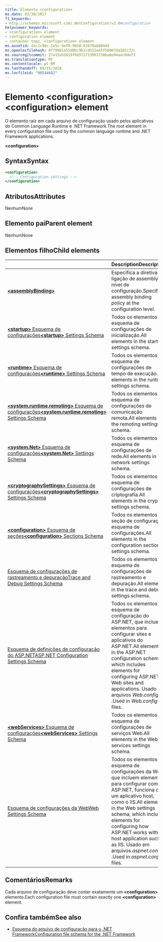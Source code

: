 ```yaml
---
title: Elemento <configuration>
ms.date: 03/30/2017
f1_keywords:
- http://schemas.microsoft.com/.NetConfiguration/v2.0#configuration
helpviewer_keywords:
- <configuration> element
- configuration element
- container tags, <configuration> element
ms.assetid: 2ec1c9dc-2e5c-4ef0-9958-81670ab88449
ms.openlocfilehash: 8f79981a55d0bc9b1cd522e45f5606fda102c72c
ms.sourcegitcommit: 27a15a55019f6b5f2733961738babe94aec0def3
ms.translationtype: MT
ms.contentlocale: pt-BR
ms.lasthandoff: 09/15/2020
ms.locfileid: "90544682"
---
```

# <a name="configuration-element"></a><span data-ttu-id="6e9f4-102">Elemento \<configuration></span><span class="sxs-lookup"><span data-stu-id="6e9f4-102">\<configuration> element</span></span>

<span data-ttu-id="6e9f4-103">O elemento raiz em cada arquivo de configuração usado pelos aplicativos do Common Language Runtime e .NET Framework.</span><span class="sxs-lookup"><span data-stu-id="6e9f4-103">The root element in every configuration file used by the common language runtime and .NET Framework applications.</span></span>

**\<configuration>**

## <a name="syntax"></a><span data-ttu-id="6e9f4-104">Syntax</span><span class="sxs-lookup"><span data-stu-id="6e9f4-104">Syntax</span></span>

```xml
<configuration>
  <!-- Configuration settings -->
</configuration>
```

## <a name="attributes"></a><span data-ttu-id="6e9f4-105">Atributos</span><span class="sxs-lookup"><span data-stu-id="6e9f4-105">Attributes</span></span>

<span data-ttu-id="6e9f4-106">Nenhum</span><span class="sxs-lookup"><span data-stu-id="6e9f4-106">None</span></span>

## <a name="parent-element"></a><span data-ttu-id="6e9f4-107">Elemento pai</span><span class="sxs-lookup"><span data-stu-id="6e9f4-107">Parent element</span></span>

<span data-ttu-id="6e9f4-108">Nenhum</span><span class="sxs-lookup"><span data-stu-id="6e9f4-108">None</span></span>

## <a name="child-elements"></a><span data-ttu-id="6e9f4-109">Elementos filho</span><span class="sxs-lookup"><span data-stu-id="6e9f4-109">Child elements</span></span>

|     | <span data-ttu-id="6e9f4-110">Description</span><span class="sxs-lookup"><span data-stu-id="6e9f4-110">Description</span></span> |
| --- | ----------- |
| [**\<assemblyBinding>**](assemblybinding-element-for-configuration.md) | <span data-ttu-id="6e9f4-111">Especifica a diretiva de ligação de assembly no nível de configuração.</span><span class="sxs-lookup"><span data-stu-id="6e9f4-111">Specifies assembly binding policy at the configuration level.</span></span>|
| [<span data-ttu-id="6e9f4-112">**\<startup>** Esquema de configurações</span><span class="sxs-lookup"><span data-stu-id="6e9f4-112">**\<startup>** Settings Schema</span></span>](./startup/index.md) | <span data-ttu-id="6e9f4-113">Todos os elementos no esquema de configurações de inicialização.</span><span class="sxs-lookup"><span data-stu-id="6e9f4-113">All elements in the startup settings schema.</span></span> |
| [<span data-ttu-id="6e9f4-114">**\<runtime>** Esquema de configurações</span><span class="sxs-lookup"><span data-stu-id="6e9f4-114">**\<runtime>** Settings Schema</span></span>](./runtime/index.md) | <span data-ttu-id="6e9f4-115">Todos os elementos no esquema de configurações de tempo de execução.</span><span class="sxs-lookup"><span data-stu-id="6e9f4-115">All elements in the runtime settings schema.</span></span> |
| <span data-ttu-id="6e9f4-116">[**\<system.runtime.remoting>** Esquema de configurações](/previous-versions/dotnet/netframework-4.0/z415cf9a(v=vs.100))</span><span class="sxs-lookup"><span data-stu-id="6e9f4-116">[**\<system.runtime.remoting>** Settings Schema](/previous-versions/dotnet/netframework-4.0/z415cf9a(v=vs.100))</span></span> | <span data-ttu-id="6e9f4-117">Todos os elementos no esquema de configurações de comunicação remota.</span><span class="sxs-lookup"><span data-stu-id="6e9f4-117">All elements in the remoting settings schema.</span></span> |
| [<span data-ttu-id="6e9f4-118">**\<system.Net>** Esquema de configurações</span><span class="sxs-lookup"><span data-stu-id="6e9f4-118">**\<system.Net>** Settings Schema</span></span>](./network/index.md) | <span data-ttu-id="6e9f4-119">Todos os elementos no esquema de configurações de rede.</span><span class="sxs-lookup"><span data-stu-id="6e9f4-119">All elements in the network settings schema.</span></span> |
| [<span data-ttu-id="6e9f4-120">**\<cryptographySettings>** Esquema de configurações</span><span class="sxs-lookup"><span data-stu-id="6e9f4-120">**\<cryptographySettings>** Settings Schema</span></span>](./cryptography/index.md) | <span data-ttu-id="6e9f4-121">Todos os elementos no esquema de configurações de criptografia.</span><span class="sxs-lookup"><span data-stu-id="6e9f4-121">All elements in the crypto settings schema.</span></span> |
| [<span data-ttu-id="6e9f4-122">**\<configuration>** Esquema de seções</span><span class="sxs-lookup"><span data-stu-id="6e9f4-122">**\<configuration>** Sections Schema</span></span>](configuration-sections-schema.md) | <span data-ttu-id="6e9f4-123">Todos os elementos na seção de configuração esquema de configurações.</span><span class="sxs-lookup"><span data-stu-id="6e9f4-123">All elements in the configuration section settings schema.</span></span> |
| [<span data-ttu-id="6e9f4-124">Esquema de configurações de rastreamento e depuração</span><span class="sxs-lookup"><span data-stu-id="6e9f4-124">Trace and Debug Settings Schema</span></span>](./trace-debug/index.md) | <span data-ttu-id="6e9f4-125">Todos os elementos no esquema de configurações de rastreamento e depuração.</span><span class="sxs-lookup"><span data-stu-id="6e9f4-125">All elements in the trace and debug settings schema.</span></span> |
| <span data-ttu-id="6e9f4-126">[Esquema de definições de configuração do ASP.NET](/previous-versions/dotnet/netframework-4.0/b5ysx397(v=vs.100))</span><span class="sxs-lookup"><span data-stu-id="6e9f4-126">[ASP.NET Configuration Settings Schema](/previous-versions/dotnet/netframework-4.0/b5ysx397(v=vs.100))</span></span> | <span data-ttu-id="6e9f4-127">Todos os elementos no esquema de configuração do ASP.NET, que incluem elementos para configurar sites e aplicativos do ASP.NET.</span><span class="sxs-lookup"><span data-stu-id="6e9f4-127">All elements in the ASP.NET configuration schema, which includes elements for configuring ASP.NET Web sites and applications.</span></span> <span data-ttu-id="6e9f4-128">Usado em arquivos *Web.config* .</span><span class="sxs-lookup"><span data-stu-id="6e9f4-128">Used in *Web.config* files.</span></span> |
| <span data-ttu-id="6e9f4-129">[**\<webServices>** Esquema de configurações](/previous-versions/dotnet/netframework-4.0/cctwteet(v=vs.100))</span><span class="sxs-lookup"><span data-stu-id="6e9f4-129">[**\<webServices>** Settings Schema](/previous-versions/dotnet/netframework-4.0/cctwteet(v=vs.100))</span></span> | <span data-ttu-id="6e9f4-130">Todos os elementos no esquema de configurações de serviços Web.</span><span class="sxs-lookup"><span data-stu-id="6e9f4-130">All elements in the Web services settings schema.</span></span> |
| [<span data-ttu-id="6e9f4-131">Esquema de configurações da Web</span><span class="sxs-lookup"><span data-stu-id="6e9f4-131">Web Settings Schema</span></span>](./web/index.md) | <span data-ttu-id="6e9f4-132">Todos os elementos do esquema de configurações da Web, que incluem elementos para configurar como o ASP.NET, funciona com um aplicativo host, como o IIS.</span><span class="sxs-lookup"><span data-stu-id="6e9f4-132">All elements in the Web settings schema, which includes elements for configuring how ASP.NET works with a host application such as IIS.</span></span> <span data-ttu-id="6e9f4-133">Usado em arquivos *aspnet.config* .</span><span class="sxs-lookup"><span data-stu-id="6e9f4-133">Used in *aspnet.config* files.</span></span> |

## <a name="remarks"></a><span data-ttu-id="6e9f4-134">Comentários</span><span class="sxs-lookup"><span data-stu-id="6e9f4-134">Remarks</span></span>

<span data-ttu-id="6e9f4-135">Cada arquivo de configuração deve conter exatamente um **\<configuration>** elemento.</span><span class="sxs-lookup"><span data-stu-id="6e9f4-135">Each configuration file must contain exactly one **\<configuration>** element.</span></span>

## <a name="see-also"></a><span data-ttu-id="6e9f4-136">Confira também</span><span class="sxs-lookup"><span data-stu-id="6e9f4-136">See also</span></span>

- [<span data-ttu-id="6e9f4-137">Esquema do arquivo de configuração para o .NET Framework</span><span class="sxs-lookup"><span data-stu-id="6e9f4-137">Configuration file schema for the .NET Framework</span></span>](index.md)
